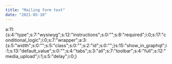 ```yaml
---
title: "Mailing form text"
date: "2021-05-10"
---
```


a:11:{s:4:"type";s:7:"wysiwyg";s:12:"instructions";s:0:"";s:8:"required";i:0;s:17:"conditional\_logic";i:0;s:7:"wrapper";a:3:{s:5:"width";s:0:"";s:5:"class";s:0:"";s:2:"id";s:0:"";}s:15:"show\_in\_graphql";i:1;s:13:"default\_value";s:0:"";s:4:"tabs";s:3:"all";s:7:"toolbar";s:4:"full";s:12:"media\_upload";i:1;s:5:"delay";i:0;}
